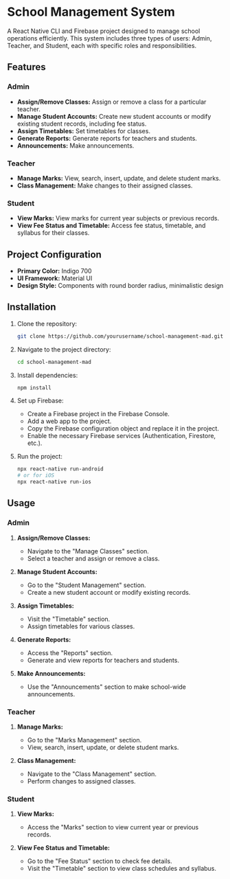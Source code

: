 # School Management System

A React Native CLI and Firebase project designed to manage school operations efficiently. This system includes three types of users: Admin, Teacher, and Student, each with specific roles and responsibilities.

## Features

### Admin
- **Assign/Remove Classes:** Assign or remove a class for a particular teacher.
- **Manage Student Accounts:** Create new student accounts or modify existing student records, including fee status.
- **Assign Timetables:** Set timetables for classes.
- **Generate Reports:** Generate reports for teachers and students.
- **Announcements:** Make announcements.

### Teacher
- **Manage Marks:** View, search, insert, update, and delete student marks.
- **Class Management:** Make changes to their assigned classes.

### Student
- **View Marks:** View marks for current year subjects or previous records.
- **View Fee Status and Timetable:** Access fee status, timetable, and syllabus for their classes.

## Project Configuration
- **Primary Color:** Indigo 700
- **UI Framework:** Material UI
- **Design Style:** Components with round border radius, minimalistic design

## Installation

1. Clone the repository:
    ```bash
    git clone https://github.com/yourusername/school-management-mad.git
    ```
2. Navigate to the project directory:
    ```bash
    cd school-management-mad
    ```
3. Install dependencies:
    ```bash
    npm install
    ```
4. Set up Firebase:
   - Create a Firebase project in the Firebase Console.
   - Add a web app to the project.
   - Copy the Firebase configuration object and replace it in the project.
   - Enable the necessary Firebase services (Authentication, Firestore, etc.).

5. Run the project:
    ```bash
    npx react-native run-android
    # or for iOS
    npx react-native run-ios
    ```

## Usage

### Admin
1. **Assign/Remove Classes:**
   - Navigate to the "Manage Classes" section.
   - Select a teacher and assign or remove a class.

2. **Manage Student Accounts:**
   - Go to the "Student Management" section.
   - Create a new student account or modify existing records.

3. **Assign Timetables:**
   - Visit the "Timetable" section.
   - Assign timetables for various classes.

4. **Generate Reports:**
   - Access the "Reports" section.
   - Generate and view reports for teachers and students.

5. **Make Announcements:**
   - Use the "Announcements" section to make school-wide announcements.

### Teacher
1. **Manage Marks:**
   - Go to the "Marks Management" section.
   - View, search, insert, update, or delete student marks.

2. **Class Management:**
   - Navigate to the "Class Management" section.
   - Perform changes to assigned classes.

### Student
1. **View Marks:**
   - Access the "Marks" section to view current year or previous records.

2. **View Fee Status and Timetable:**
   - Go to the "Fee Status" section to check fee details.
   - Visit the "Timetable" section to view class schedules and syllabus.